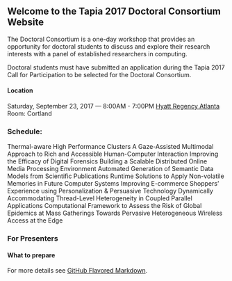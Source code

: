## Welcome to the Tapia 2017 Doctoral Consortium Website

The Doctoral Consortium is a one-day workshop that provides an opportunity for doctoral students to discuss and explore their research interests with a panel of established researchers in computing.

Doctoral students must have submitted an application during the Tapia 2017 Call for Participation to be selected for the Doctoral Consortium.

#### Location
Saturday, September 23, 2017 — 8:00AM - 7:00PM
[Hyatt Regency Atlanta](http://tapiaconference.org/venue/)
Room: Cortland


### Schedule: 

Thermal-aware High Performance Clusters
A Gaze-Assisted Multimodal Approach to Rich and Accessible Human-Computer Interaction
Improving the Efficacy of Digital Forensics
Building a Scalable Distributed Online Media Processing Environment
Automated Generation of Semantic Data Models from Scientific Publications
Runtime Solutions to Apply Non-volatile Memories in Future Computer Systems
Improving E-commerce Shoppers’ Experience using Personalization & Persuasive Technology
Dynamically Accommodating Thread-Level Heterogeneity in Coupled Parallel Applications
Computational Framework to Assess the Risk of Global Epidemics at Mass Gatherings
Towards Pervasive Heterogeneous Wireless Access at the Edge


### For Presenters

#### What to prepare



For more details see [GitHub Flavored Markdown](https://guides.github.com/features/mastering-markdown/).


